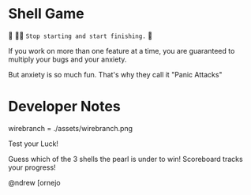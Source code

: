 # Shell Game

🦸 🦸‍♂️ `Stop starting and start finishing.` 🏁

If you work on more than one feature at a time, you are guaranteed to multiply your bugs and your anxiety.

But anxiety is so much fun. That's why they call it "Panic Attacks" 

# Developer Notes

wirebranch = ./assets/wirebranch.png

Test your Luck!

Guess which of the 3 shells the pearl is under to win!
Scoreboard tracks your progress!


@ndrew [ornejo 